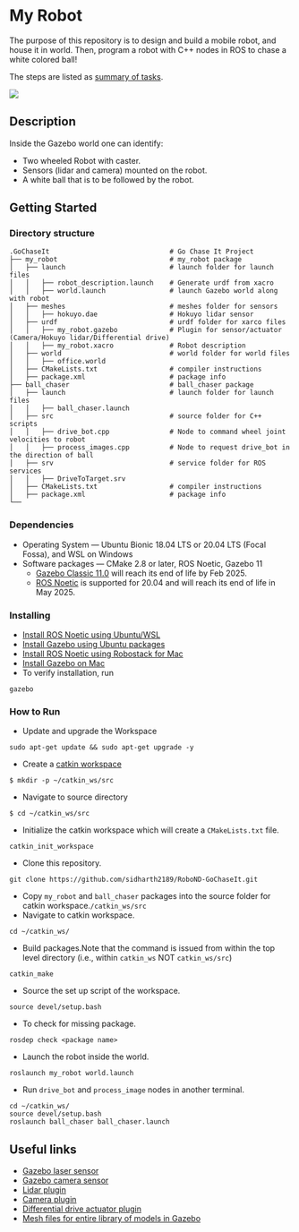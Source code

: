# My Robot
The purpose of this repository is to design and build a mobile robot, and house it in world. 
Then, program a robot with C++ nodes in ROS to chase a white colored ball!

The steps are listed as [summary of tasks](task_summary.txt).

<img src="go_chase_it.gif"/>

## Description
Inside the Gazebo world one can identify:

* Two wheeled Robot with caster.
* Sensors (lidar and camera) mounted on the robot.
* A white ball that is to be followed by the robot.

## Getting Started

### Directory structure
    .GoChaseIt                              # Go Chase It Project
    ├── my_robot                            # my_robot package                   
    │   ├── launch                          # launch folder for launch files   
    │   │   ├── robot_description.launch    # Generate urdf from xacro
    │   │   ├── world.launch                # launch Gazebo world along with robot
    │   ├── meshes                          # meshes folder for sensors
    │   │   ├── hokuyo.dae                  # Hokuyo lidar sensor
    │   ├── urdf                            # urdf folder for xarco files
    │   │   ├── my_robot.gazebo             # Plugin for sensor/actuator (Camera/Hokuyo lidar/Differential drive)
    │   │   ├── my_robot.xacro              # Robot description
    │   ├── world                           # world folder for world files
    │   │   ├── office.world
    │   ├── CMakeLists.txt                  # compiler instructions
    │   ├── package.xml                     # package info
    ├── ball_chaser                         # ball_chaser package                   
    │   ├── launch                          # launch folder for launch files   
    │   │   ├── ball_chaser.launch
    │   ├── src                             # source folder for C++ scripts
    │   │   ├── drive_bot.cpp               # Node to command wheel joint velocities to robot
    │   │   ├── process_images.cpp          # Node to request drive_bot in the direction of ball
    │   ├── srv                             # service folder for ROS services
    │   │   ├── DriveToTarget.srv
    │   ├── CMakeLists.txt                  # compiler instructions
    │   ├── package.xml                     # package info                  
    └──                          

### Dependencies

* Operating System — Ubuntu Bionic 18.04 LTS or 20.04 LTS (Focal Fossa), and WSL on Windows
* Software packages — CMake 2.8 or later, ROS Noetic, Gazebo 11
    * [Gazebo Classic 11.0](https://classic.gazebosim.org/) will reach its end of life by Feb 2025.
    * [ROS Noetic](https://wiki.ros.org/noetic) is supported for 20.04 and will reach its end of life in May 2025.

### Installing

* [Install ROS Noetic using Ubuntu/WSL](https://wiki.ros.org/noetic/Installation/Ubuntu)
* [Install Gazebo using Ubuntu packages](https://classic.gazebosim.org/tutorials?tut=install_ubuntu)
* [Install ROS Noetic using Robostack for Mac](https://robostack.github.io/GettingStarted.html)
* [Install Gazebo on Mac](https://classic.gazebosim.org/tutorials?tut=install_on_mac&cat=install)
* To verify installation, run
```
gazebo
```

### How to Run
* Update and upgrade the Workspace
```
sudo apt-get update && sudo apt-get upgrade -y
```
* Create a [catkin workspace](https://wiki.ros.org/catkin/conceptual_overview)
```
$ mkdir -p ~/catkin_ws/src
```
* Navigate to source directory
```
$ cd ~/catkin_ws/src
```
* Initialize the catkin workspace which will create a ```CMakeLists.txt``` file.
```
catkin_init_workspace
```
* Clone this repository.
```
git clone https://github.com/sidharth2189/RoboND-GoChaseIt.git
```
* Copy ```my_robot``` and ```ball_chaser``` packages into the source folder for catkin workspace.```/catkin_ws/src```
* Navigate to catkin workspace.
```
cd ~/catkin_ws/
```
* Build packages.Note that the command is issued from within the top level directory (i.e., within ```catkin_ws``` NOT ```catkin_ws/src```) 
```
catkin_make
```
* Source the set up script of the workspace. 
```
source devel/setup.bash
```
* To check for missing package.
```
rosdep check <package name>
```
* Launch the robot inside the world.
```
roslaunch my_robot world.launch
```
* Run ```drive_bot``` and ```process_image``` nodes in another terminal.
```
cd ~/catkin_ws/
source devel/setup.bash
roslaunch ball_chaser ball_chaser.launch
```

## Useful links

* [Gazebo laser sensor](https://classic.gazebosim.org/tutorials?tut=ros_gzplugins#Laser)
* [Gazebo camera sensor](https://classic.gazebosim.org/tutorials?tut=ros_gzplugins#Camera)
* [Lidar plugin](https://github.com/gazebosim/gazebo-classic/blob/gazebo11/plugins/RayPlugin.cc)
* [Camera plugin](https://github.com/gazebosim/gazebo-classic/blob/gazebo11/plugins/CameraPlugin.cc)
* [Differential drive actuator plugin](https://github.com/gazebosim/gazebo-classic/blob/gazebo11/plugins/DiffDrivePlugin.cc)
* [Mesh files for entire library of models in Gazebo](http://models.gazebosim.org/)
